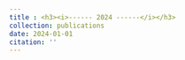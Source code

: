 ```yaml
---
title : <h3><i>------ 2024 ------</i></h3>
collection: publications
date: 2024-01-01
citation: ''
---
```

